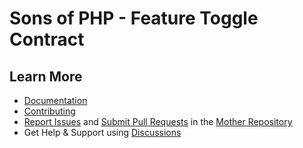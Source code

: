 Sons of PHP - Feature Toggle Contract
=====================================

## Learn More

* [Documentation][docs]
* [Contributing][contributing]
* [Report Issues][issues] and [Submit Pull Requests][pull-requests] in the [Mother Repository][mother-repo]
* Get Help & Support using [Discussions][discussions]

[discussions]: https://github.com/orgs/SonsOfPHP/discussions
[mother-repo]: https://github.com/SonsOfPHP/sonsofphp
[contributing]: https://docs.sonsofphp.com/contributing/
[docs]: https://docs.sonsofphp.com/contracts/feature-toggle/
[issues]: https://github.com/SonsOfPHP/sonsofphp/issues?q=is%3Aopen+is%3Aissue+label%3AFeatureToggle
[pull-requests]: https://github.com/SonsOfPHP/sonsofphp/pulls?q=is%3Aopen+is%3Apr+label%3AFeatureToggle
